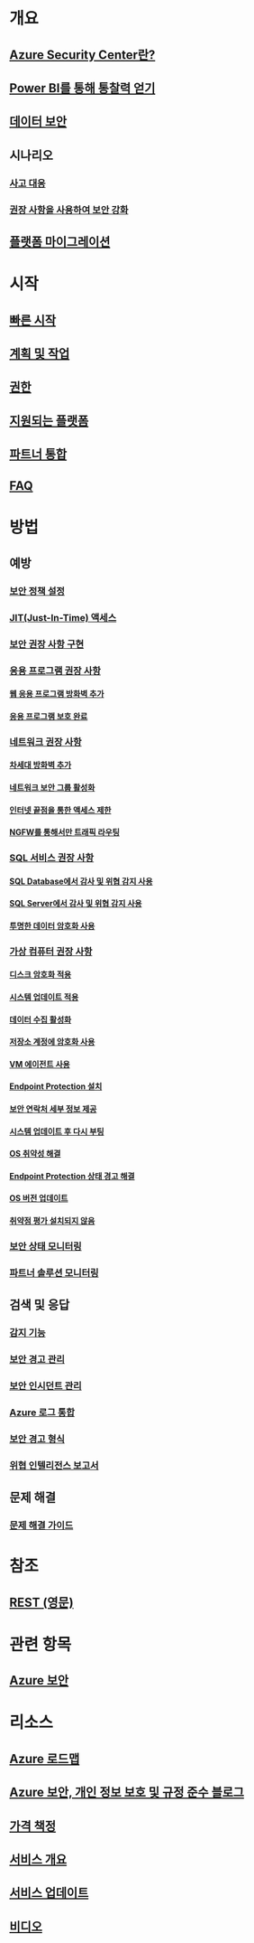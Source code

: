 # 개요
## [Azure Security Center란?](security-center-intro.md)
## [Power BI를 통해 통찰력 얻기](security-center-powerbi.md)
## [데이터 보안](security-center-data-security.md)
## 시나리오
### [사고 대응](security-center-incident-response.md)
### [권장 사항을 사용하여 보안 강화](security-center-using-recommendations.md)
## [플랫폼 마이그레이션](security-center-platform-migration.md)

# 시작
## [빠른 시작](security-center-get-started.md)
## [계획 및 작업](security-center-planning-and-operations-guide.md)
## [권한](security-center-permissions.md)
## [지원되는 플랫폼](security-center-os-coverage.md)
## [파트너 통합](security-center-partner-integration.md)
## [FAQ](security-center-faq.md)

# 방법

## 예방
### [보안 정책 설정](security-center-policies.md)
### [JIT(Just-In-Time) 액세스](security-center-just-in-time.md)
### [보안 권장 사항 구현](security-center-recommendations.md)

### [응용 프로그램 권장 사항](security-center-application-recommendations.md)
#### [웹 응용 프로그램 방화벽 추가](security-center-add-web-application-firewall.md)
#### [응용 프로그램 보호 완료](security-center-add-web-application-firewall.md#finalize-application-protection)

### [네트워크 권장 사항](security-center-network-recommendations.md)
#### [차세대 방화벽 추가](security-center-add-next-generation-firewall.md)
#### [네트워크 보안 그룹 활성화](security-center-enable-network-security-groups.md)
#### [인터넷 끝점을 통한 액세스 제한](security-center-restrict-access-through-internet-facing-endpoints.md)
#### [NGFW를 통해서만 트래픽 라우팅](security-center-add-next-generation-firewall.md#route-traffic-through-ngfw-only)

### [SQL 서비스 권장 사항](security-center-sql-service-recommendations.md)
#### [SQL Database에서 감사 및 위협 감지 사용](security-center-enable-auditing-on-sql-databases.md)
#### [SQL Server에서 감사 및 위협 감지 사용](security-center-enable-auditing-on-sql-servers.md)
#### [투명한 데이터 암호화 사용](security-center-enable-transparent-data-encryption.md)

### [가상 컴퓨터 권장 사항](security-center-virtual-machine-recommendations.md)
#### [디스크 암호화 적용](security-center-apply-disk-encryption.md)
#### [시스템 업데이트 적용](security-center-apply-system-updates.md)
#### [데이터 수집 활성화](security-center-enable-data-collection.md)
#### [저장소 계정에 암호화 사용](security-center-enable-encryption-for-storage-account.md)
#### [VM 에이전트 사용](security-center-enable-vm-agent.md)
#### [Endpoint Protection 설치](security-center-install-endpoint-protection.md)
#### [보안 연락처 세부 정보 제공](security-center-provide-security-contact-details.md)
#### [시스템 업데이트 후 다시 부팅](security-center-apply-system-updates.md#reboot-after-system-updates)
#### [OS 취약성 해결](security-center-remediate-os-vulnerabilities.md)
#### [Endpoint Protection 상태 경고 해결](security-center-resolve-endpoint-protection-health-alerts.md)
#### [OS 버전 업데이트](security-center-update-os-version.md)
#### [취약점 평가 설치되지 않음](security-center-vulnerability-assessment-recommendations.md)

### [보안 상태 모니터링](security-center-monitoring.md)
### [파트너 솔루션 모니터링](security-center-partner-solutions.md)

## 검색 및 응답
### [감지 기능](security-center-detection-capabilities.md)
### [보안 경고 관리](security-center-managing-and-responding-alerts.md)
### [보안 인시던트 관리](security-center-incident.md)
### [Azure 로그 통합](security-center-integrating-alerts-with-log-integration.md)
### [보안 경고 형식](security-center-alerts-type.md)
### [위협 인텔리전스 보고서](security-center-threat-report.md)

## 문제 해결
### [문제 해결 가이드](security-center-troubleshooting-guide.md)

# 참조
## [REST (영문)](https://msdn.microsoft.com/en-US/library/mt704034(Azure.100).aspx)

# 관련 항목
## [Azure 보안](/azure/security/)

# 리소스
## [Azure 로드맵](https://azure.microsoft.com/roadmap/?category=security-identity)
## [Azure 보안, 개인 정보 보호 및 규정 준수 블로그](http://blogs.msdn.com/b/azuresecurity/)
## [가격 책정](security-center-pricing.md)
## [서비스 개요](https://azure.microsoft.com/services/security-center/)
## [서비스 업데이트](https://azure.microsoft.com/updates/?product=security-center)
## [비디오](https://azure.microsoft.com/documentation/videos/index/?services=security-center)
